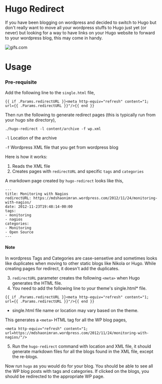 Hugo Redirect
=============

If you have been blogging on wordpress and decided to switch to Hugo but don't really want to move all your wordpress stuffs to Hugo just yet (or never) but looking for a way to have links on your Hugo website to forward to your wordpress blog, this may come in handy.

![gifs.com](https://j.gifs.com/Anw5XO.gif)

# Usage

### Pre-requisite
Add the following line to the `single.html` file,
```
{{ if .Params.redirectURL }}<meta http-equiv="refresh" content="1; url={{ .Params.redirectURL }}"/>{{ end }}
```

Then run the following to generate redirect pages (this is typically run from your hugo site directory),
```
./hugo-redirect -l content/archive -f wp.xml
```

`-l` Location of the archive

`-f` Wordpress XML file that you get from wordpress blog

Here is how it works:
1. Reads the XML file
2. Creates pages with `redirectURL` and specific `tags` and `categories`

A markdown page created by `hugo-redirect` looks like this,
```
---
title: Monitoring with Nagios
redirectURL: https://mdshaonimran.wordpress.com/2012/11/24/monitoring-with-nagios/
date: 2012-11-23T19:48:14-00:00
tags:
- monitoring
- nagios
categories:
- Monitoring
- Open Source
---
```

#### Note
In wordpress Tags and Categories are case-sensetive and sometimes looks like duplicates when moving to other static blogs like Nikola or Hugo. While creating pages for redirect, it doesn't add the duplicates.


3. `redirectURL` parameter creates the following `<meta>` when Hugo generates the HTML file.
4. You need to add the following line to your theme's single.html* file.
```
{{ if .Params.redirectURL }}<meta http-equiv="refresh" content="1; url={{ .Params.redirectURL }}"/>{{ end }}
```
* single.html file name or location may vary based on the theme.

This generates a `<meta>` HTML tag for all the WP blog pages,
```
<meta http-equiv="refresh" content="1; url=https://mdshaonimran.wordpress.com/2012/11/24/monitoring-with-nagios/"/>
```

5. Run the `hugo-redirect` command with location and XML file, it should generate markdown files for all the blogs found in the XML file, except the re-blogs.

Now run `hugo` as you would do for your blog. You should be able to see all the WP blog posts with tags and categories. If clicked on the blogs, you should be redirected to the appropriate WP page.